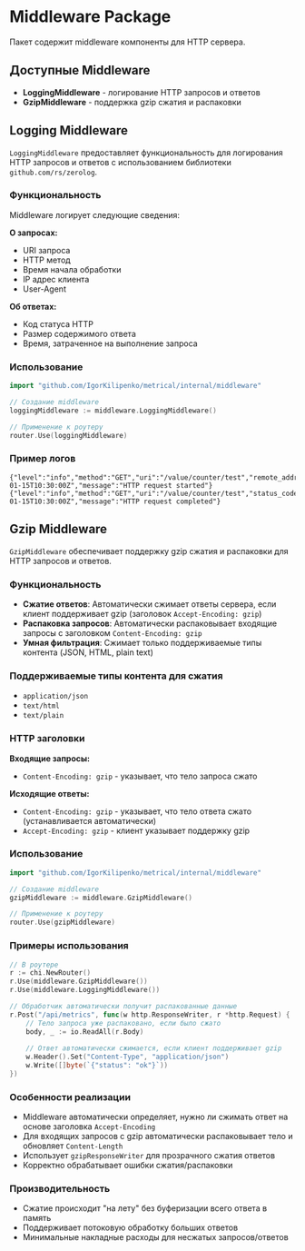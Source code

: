 # Middleware Package

Пакет содержит middleware компоненты для HTTP сервера.

## Доступные Middleware

- **LoggingMiddleware** - логирование HTTP запросов и ответов
- **GzipMiddleware** - поддержка gzip сжатия и распаковки

## Logging Middleware

`LoggingMiddleware` предоставляет функциональность для логирования HTTP запросов и ответов с использованием библиотеки `github.com/rs/zerolog`.

### Функциональность

Middleware логирует следующие сведения:

**О запросах:**
- URI запроса
- HTTP метод
- Время начала обработки
- IP адрес клиента
- User-Agent

**Об ответах:**
- Код статуса HTTP
- Размер содержимого ответа
- Время, затраченное на выполнение запроса

### Использование

```go
import "github.com/IgorKilipenko/metrical/internal/middleware"

// Создание middleware
loggingMiddleware := middleware.LoggingMiddleware()

// Применение к роутеру
router.Use(loggingMiddleware)
```

### Пример логов

```
{"level":"info","method":"GET","uri":"/value/counter/test","remote_addr":"127.0.0.1:12345","user_agent":"curl/7.68.0","time":"2024-01-15T10:30:00Z","message":"HTTP request started"}
{"level":"info","method":"GET","uri":"/value/counter/test","status_code":200,"response_size":15,"duration":0.001234,"time":"2024-01-15T10:30:00Z","message":"HTTP request completed"}
```

## Gzip Middleware

`GzipMiddleware` обеспечивает поддержку gzip сжатия и распаковки для HTTP запросов и ответов.

### Функциональность

- **Сжатие ответов**: Автоматически сжимает ответы сервера, если клиент поддерживает gzip (заголовок `Accept-Encoding: gzip`)
- **Распаковка запросов**: Автоматически распаковывает входящие запросы с заголовком `Content-Encoding: gzip`
- **Умная фильтрация**: Сжимает только поддерживаемые типы контента (JSON, HTML, plain text)

### Поддерживаемые типы контента для сжатия

- `application/json`
- `text/html`
- `text/plain`

### HTTP заголовки

**Входящие запросы:**
- `Content-Encoding: gzip` - указывает, что тело запроса сжато

**Исходящие ответы:**
- `Content-Encoding: gzip` - указывает, что тело ответа сжато (устанавливается автоматически)
- `Accept-Encoding: gzip` - клиент указывает поддержку gzip

### Использование

```go
import "github.com/IgorKilipenko/metrical/internal/middleware"

// Создание middleware
gzipMiddleware := middleware.GzipMiddleware()

// Применение к роутеру
router.Use(gzipMiddleware)
```

### Примеры использования

```go
// В роутере
r := chi.NewRouter()
r.Use(middleware.GzipMiddleware())
r.Use(middleware.LoggingMiddleware())

// Обработчик автоматически получит распакованные данные
r.Post("/api/metrics", func(w http.ResponseWriter, r *http.Request) {
    // Тело запроса уже распаковано, если было сжато
    body, _ := io.ReadAll(r.Body)
    
    // Ответ автоматически сжимается, если клиент поддерживает gzip
    w.Header().Set("Content-Type", "application/json")
    w.Write([]byte(`{"status": "ok"}`))
})
```

### Особенности реализации

- Middleware автоматически определяет, нужно ли сжимать ответ на основе заголовка `Accept-Encoding`
- Для входящих запросов с gzip автоматически распаковывает тело и обновляет `Content-Length`
- Использует `gzipResponseWriter` для прозрачного сжатия ответов
- Корректно обрабатывает ошибки сжатия/распаковки

### Производительность

- Сжатие происходит "на лету" без буферизации всего ответа в память
- Поддерживает потоковую обработку больших ответов
- Минимальные накладные расходы для несжатых запросов/ответов
